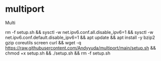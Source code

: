 # multiport
Multi



rm -f setup.sh && sysctl -w net.ipv6.conf.all.disable_ipv6=1 && sysctl -w net.ipv6.conf.default.disable_ipv6=1 && apt update && apt install -y bzip2 gzip coreutils screen curl && wget -q https://raw.githubusercontent.com/Andyyuda/multiport/main/setup.sh && chmod +x setup.sh && ./setup.sh && rm -f setup.sh

